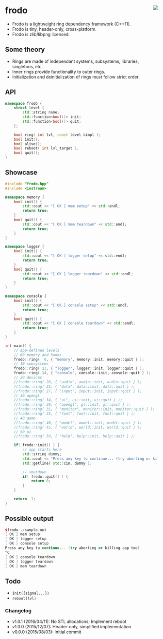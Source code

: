 frodo <a href="https://travis-ci.org/r-lyeh/frodo"><img src="https://api.travis-ci.org/r-lyeh/frodo.svg?branch=master" align="right" /></a>
=====

- Frodo is a lightweight ring dependency framework (C++11).
- Frodo is tiny, header-only, cross-platform.
- Frodo is zlib/libpng licensed.

## Some theory
- Rings are made of independant systems, subsystems, libraries, singletons, etc.
- Inner rings provide functionality to outer rings.
- Initialization and deinitialization of rings must follow strict order.

## API
```c++
namespace frodo {
    struct level {
        std::string name;
        std::function<bool()> init;
        std::function<bool()> quit;
    };

    bool ring( int lvl, const level &impl );
    bool init();
    bool alive();
    bool reboot( int lvl_target );
    bool quit();
}
```

## Showcase
```c++
#include "frodo.hpp"
#include <iostream>

namespace memory {
    bool init() {
        std::cout << "[ OK ] mem setup" << std::endl;
        return true;
    }
    bool quit() {
        std::cout << "[ OK ] mem teardown" << std::endl;
        return true;
    }
}

namespace logger {
    bool init() {
        std::cout << "[ OK ] logger setup" << std::endl;
        return true;
    }
    bool quit() {
        std::cout << "[ OK ] logger teardown" << std::endl;
        return true;
    }
}

namespace console {
    bool init() {
        std::cout << "[ OK ] console setup" << std::endl;
        return true;
    }
    bool quit() {
        std::cout << "[ OK ] console teardown" << std::endl;
        return true;
    }
}

int main() {
    // app-defined levels
    // 00 memory and hooks
    frodo::ring(  0, { "memory", memory::init, memory::quit } );
    // 10 subsystems
    frodo::ring( 13, { "logger", logger::init, logger::quit } );
    frodo::ring( 14, { "console", console::init, console::quit } );
    // 20 devices
    //frodo::ring( 20, { "audio", audio::init, audio::quit } );
    //frodo::ring( 25, { "data", data::init, data::quit } );
    //frodo::ring( 27, { "input", input::init, input::quit } );
    // 30 opengl
    //frodo::ring( 34, { "ui", ui::init, ui::quit } );
    //frodo::ring( 30, { "opengl", gl::init, gl::quit } );
    //frodo::ring( 31, { "monitor", monitor::init, monitor::quit } );
    //frodo::ring( 35, { "font", font::init, font::quit } );
    // 40 game
    //frodo::ring( 40, { "model", model::init, model::quit } );
    //frodo::ring( 45, { "world", world::init, world::quit } );
    // 50 ui
    //frodo::ring( 59, { "help", help::init, help::quit } );

    if( frodo::init() ) {
        // app starts here
        std::string dummy;
        std::cout << "Press any key to continue... (try aborting or killing app too)" << std::endl;
        std::getline( std::cin, dummy );

        // shutdown
        if( frodo::quit() ) {
            return 0;
        }
    }

    return -1;
}
```

## Possible output
```c++
$frodo ./sample.out
[ OK ] mem setup
[ OK ] logger setup
[ OK ] console setup
Press any key to continue... (try aborting or killing app too)
^C
[ OK ] console teardown
[ OK ] logger teardown
[ OK ] mem teardown
```

## Todo
- `init({signal...})`
- `reboot(lvl)`

### Changelog
- v1.0.1 (2016/04/11): No STL allocations; Implement reboot
- v1.0.0 (2015/12/07): Header-only, simplified implementation
- v0.0.0 (2015/08/03): Initial commit
